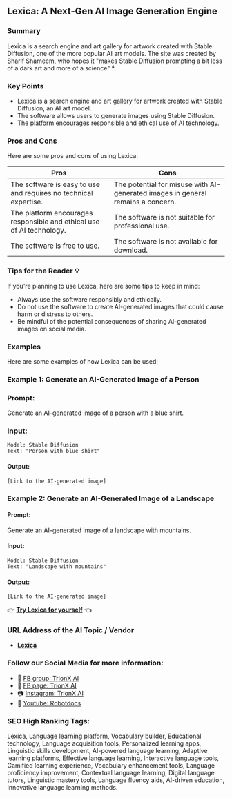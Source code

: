 
## Lexica: A Next-Gen AI Image Generation Engine

### Summary
Lexica is a search engine and art gallery for artwork created with Stable Diffusion, one of the more popular AI art models. The site was created by Sharif Shameem, who hopes it "makes Stable Diffusion prompting a bit less of a dark art and more of a science" ⁴.

### Key Points
- Lexica is a search engine and art gallery for artwork created with Stable Diffusion, an AI art model.
- The software allows users to generate images using Stable Diffusion.
- The platform encourages responsible and ethical use of AI technology.

### Pros and Cons
Here are some pros and cons of using Lexica:

| Pros | Cons |
| --- | --- |
| The software is easy to use and requires no technical expertise. | The potential for misuse with AI-generated images in general remains a concern. |
| The platform encourages responsible and ethical use of AI technology. | The software is not suitable for professional use. |
| The software is free to use. | The software is not available for download. |

### Tips for the Reader 💡
If you're planning to use Lexica, here are some tips to keep in mind:

- Always use the software responsibly and ethically.
- Do not use the software to create AI-generated images that could cause harm or distress to others.
- Be mindful of the potential consequences of sharing AI-generated images on social media.

### Examples
Here are some examples of how Lexica can be used:

### Example 1: Generate an AI-Generated Image of a Person
### Prompt:
Generate an AI-generated image of a person with a blue shirt.

### Input:
```
Model: Stable Diffusion
Text: "Person with blue shirt"
```

#### Output:
```
[Link to the AI-generated image]
```

### Example 2: Generate an AI-Generated Image of a Landscape
#### Prompt:
Generate an AI-generated image of a landscape with mountains.

#### Input:
```
Model: Stable Diffusion
Text: "Landscape with mountains"
```

#### Output:
```
[Link to the AI-generated image]
```

👉 **[Try Lexica for yourself](https://www.lexica.art/)** 👈


### URL Address of the AI Topic / Vendor
- **[Lexica](https://www.lexica.art/)**

### Follow our Social Media for more information:
- 📘 <a href="https://www.facebook.com/groups/trionxai" target="_blank">FB group: TrionX AI</a>
- 📄 <a href="https://www.facebook.com/ai.trionxai" target="_blank">FB page: TrionX AI</a>
- 📷 <a href="https://www.instagram.com/trionxai/" target="_blank">Instagram: TrionX AI</a>
- 🎥 <a href="https://www.youtube.com/@robotdocs/" target="_blank">Youtube: Robotdocs</a>

### SEO High Ranking Tags:
Lexica, Language learning platform, Vocabulary builder, Educational technology, Language acquisition tools, Personalized learning apps, Linguistic skills development, AI-powered language learning, Adaptive learning platforms, Effective language learning, Interactive language tools, Gamified learning experience, Vocabulary enhancement tools, Language proficiency improvement, Contextual language learning, Digital language tutors, Linguistic mastery tools, Language fluency aids, AI-driven education, Innovative language learning methods.